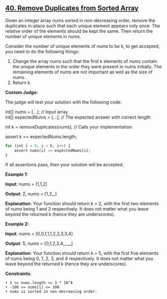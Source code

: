 <h2><a href="https://leetcode.com/problems/remove-duplicates-from-sorted-array/description/">40. Remove Duplicates from Sorted Array</a></h2>

Given an integer array nums sorted in non-decreasing order, remove the duplicates in-place such that each unique element appears only once. The relative order of the elements should be kept the same. Then return the number of unique elements in nums.

Consider the number of unique elements of nums to be k, to get accepted, you need to do the following things:

1. Change the array nums such that the first k elements of nums contain the unique elements in the order they were present in nums initially. The remaining elements of nums are not important as well as the size of nums. </br>
2. Return k.

**Custom Judge:**

The judge will test your solution with the following code: </br>

int[] nums = [...]; // Input array</br>
int[] expectedNums = [...]; // The expected answer with correct length</br>

int k = removeDuplicates(nums); // Calls your implementation</br>

assert k == expectedNums.length;</br>
```javascript
for (int i = 0; i < k; i++) {
    assert nums[i] == expectedNums[i];
}
```
If all assertions pass, then your solution will be accepted.


**Example 1:**

**Input**: nums = [1,1,2]

**Output**: 2, nums = [1,2,_]

**Explanation**: Your function should return k = 2, with the first two elements of nums being 1 and 2 respectively.
It does not matter what you leave beyond the returned k (hence they are underscores).


**Example 2:**

**Input**: nums = [0,0,1,1,1,2,2,3,3,4]

**Output**: 5, nums = [0,1,2,3,4,_,_,_,_,_]

**Explanation**: Your function should return k = 5, with the first five elements of nums being 0, 1, 2, 3, and 4 respectively.
It does not matter what you leave beyond the returned k (hence they are underscores).


**Constraints**:

    • 1 <= nums.length <= 3 * 10^4
    • -100 <= nums[i] <= 100
    • nums is sorted in non-decreasing order.